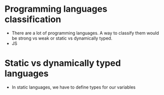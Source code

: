 # Programming languages classification

- There are a lot of programming languages. A way to classify them would be strong vs weak or static vs dynamically typed.
- JS 

# Static vs dynamically typed languages

- In static languages, we have to define types for our variables
